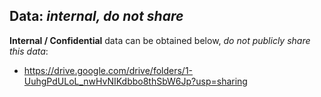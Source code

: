 ## Data: *internal, do not share*
**Internal / Confidential** data can be obtained below, *do not publicly share this data*:
* https://drive.google.com/drive/folders/1-UuhgPdULoL_nwHvNIKdbbo8thSbW6Jp?usp=sharing
